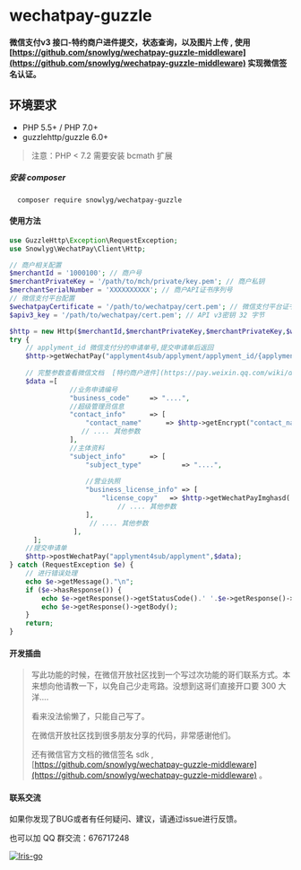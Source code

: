 # wechatpay-guzzle

#### 微信支付v3 接口-特约商户进件提交，状态查询，以及图片上传 ,  使用 [https://github.com/snowlyg/wechatpay-guzzle-middleware](https://github.com/snowlyg/wechatpay-guzzle-middleware) 实现微信签名认证。

## 环境要求

+ PHP 5.5+ / PHP 7.0+
+ guzzlehttp/guzzle 6.0+

> 注意：PHP < 7.2 需要安装 bcmath 扩展
>

##### 安装  composer
```shell script
  composer require snowlyg/wechatpay-guzzle
```


#### 使用方法
```php
use GuzzleHttp\Exception\RequestException;
use Snowlyg\WechatPay\Client\Http;

// 商户相关配置
$merchantId = '1000100'; // 商户号
$merchantPrivateKey = '/path/to/mch/private/key.pem'; // 商户私钥
$merchantSerialNumber = 'XXXXXXXXXX'; // 商户API证书序列号
// 微信支付平台配置
$wechatpayCertificate = '/path/to/wechatpay/cert.pem'; // 微信支付平台证书
$apiv3_key = '/path/to/wechatpay/cert.pem'; // API v3密钥 32 字节

$http = new Http($merchantId,$merchantPrivateKey,$merchantPrivateKey,$wechatpayCertificate,$apiv3_key);    
try {
    // applyment_id 微信支付分的申请单号,提交申请单后返回
    $http->getWechatPay("applyment4sub/applyment/applyment_id/{applyment_id}"); 
    
    // 完整参数查看微信文档  [特约商户进件](https://pay.weixin.qq.com/wiki/doc/apiv3/wxpay/tool/applyment4sub/chapter3_2.shtml)
    $data =[
               //业务申请编号
               "business_code"     => "....",
               //超级管理员信息
               "contact_info"      => [
                   "contact_name"      => $http->getEncrypt("contact_name"), // 敏感数据
                  // .... 其他参数
               ],
               //主体资料
               "subject_info"      => [
                   "subject_type"          => "....",
   
                   //营业执照
                   "business_license_info" => [
                       "license_copy"   => $http->getWechatPayImghasd('license_copy'), //图片
                           // .... 其他参数
                   ],
                    // .... 其他参数
                ],
      ];
    //提交申请单
    $http->postWechatPay("applyment4sub/applyment",$data); 
} catch (RequestException $e) {
    // 进行错误处理
    echo $e->getMessage()."\n";
    if ($e->hasResponse()) {
        echo $e->getResponse()->getStatusCode().' '.$e->getResponse()->getReasonPhrase()."\n";
        echo $e->getResponse()->getBody();
    }
    return;
}
```

#### 开发插曲

> 写此功能的时候，在微信开放社区找到一个写过次功能的哥们联系方式。本来想向他请教一下，以免自己少走弯路。没想到这哥们直接开口要 300 大洋....
>
> 看来没法偷懒了，只能自己写了。
>
> 在微信开放社区找到很多朋友分享的代码，非常感谢他们。
>
> 还有微信官方文档的微信签名 sdk , [https://github.com/snowlyg/wechatpay-guzzle-middleware](https://github.com/snowlyg/wechatpay-guzzle-middleware) 。


#### 联系交流
如果你发现了BUG或者有任何疑问、建议，请通过issue进行反馈。

也可以加 QQ 群交流：676717248

<a target="_blank" href="//shang.qq.com/wpa/qunwpa?idkey=cc99ccf86be594e790eacc91193789746af7df4a88e84fe949e61e5c6d63537c"><img border="0" src="http://pub.idqqimg.com/wpa/images/group.png" alt="Iris-go" title="Iris-go"></a>




